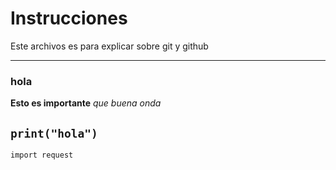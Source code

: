 # Instrucciones

Este archivos es para explicar sobre git y github

---
### hola

**Esto es importante**
*que buena onda*

`print("hola")`
---
```
import request
```
